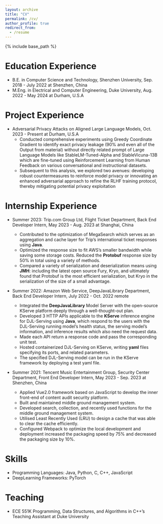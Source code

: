 ```yaml
---
layout: archive
title: "CV"
permalink: /cv/
author_profile: true
redirect_from:
  - /resume
---
```


{% include base_path %}



Education Experience
======
* B.E. in Computer Science and Technology, Shenzhen University, Sep. 2018 - July 2022 at Shenzhen, China
* M.Eng. in Electrical and Computer Engineering, Duke University, Aug. 2022 - May 2024 at Durham, U.S.A

Project Experience
======
* Adversarial Privacy Attacks on Aligned Large Language Models, Oct. 2023 - Present at Durham, U.S.A
  - Conducted comprehensive experiments using Greedy Coordinate Gradient to identify exact privacy leakage (90% and even all of the Output from material) without directly related prompt of Large Language Models like StableLM-Tuned-Alpha and StableVicuna-13B which are fine-tuned using Reinforcement Learning from Human Feedback on various conversational and instructional datasets. 
  - Subsequent to this analysis, we explored two avenues: developing robust countermeasures to reinforce model privacy or innovating an enhanced adversarial approach to refine the RLHF training protocol, thereby mitigating potential privacy exploitation


Internship Experience
======
* Summer 2023: Trip.com Group Ltd, Flight Ticket Department, Back End Developer Intern, May 2023 - Aug. 2023 at Shanghai, China
  - Contributed to the optimization of MegaSearch which serves as an aggregation and cache layer for Trip’s international ticket responses using **Java**.
  - Optimized the response size to fit AWS’s smaller bandwidth while saving some storage costs. Reduced the **Protobuf** response size by 50% in total using a variety of methods. 
  - Compared a variety of serialization and deserialization means using **JMH**: including the latest open source Fury, Kryo, and ultimately found that Protobuf is the most efficient serialization, but Kryo in the serialization of the size of a small advantage.

* Summer 2022: Amazon Web Service, DeepJavaLibrary Department, Back End Developer Intern, July 2022 - Oct. 2022 remote
  * Integrated the **DeepJavaLibrary** Model Server with the open-source KServe platform deeply through a well-thought-out plan.
  - Developed 3 HTTP APIs applicable to the **KServe** inference engine for DJL-Serving using **Java**, which respond to the users with the DJL-Serving running model’s health status, the serving model’s information, and inference results which also need the request data.
  - Made each API return a response code and pass the corresponding unit test.
  - Hosted containerized DJL-Serving on KServe, writing **yaml** files specifying its ports, and related parameters.  
  - The specified DJL-Serving model can be run in the KServe framework by deploying a test yaml file.

* Summer 2021: Tencent Music Entertainment Group, Security Center Department, Front End Developer Intern, May 2023 - Sep. 2023 at Shenzhen, China
  * Applied Vue2.0 framework based on JavaScript to develop the inner front-end of content audit security platform.
  - Built and maintained middle ground management system.
  - Developed search, collection, and recently used functions for the middle ground management system.
  - Utilised Least Recently Used (LRU) to design a cache that was able to clear the cache efficiently.
  - Configured Webpack to optimize the local development and deployment increased the packaging speed by 75% and decreased the packaging size by 10%.
  
Skills
======
* Programming Languages: Java, Python, C, C++, JavaScript
* DeepLearning Frameworks: PyTorch

Teaching
======
- ECE 551K Programming, Data Structures, and Algorithms in C++’s Teaching Assistant at Duke University

